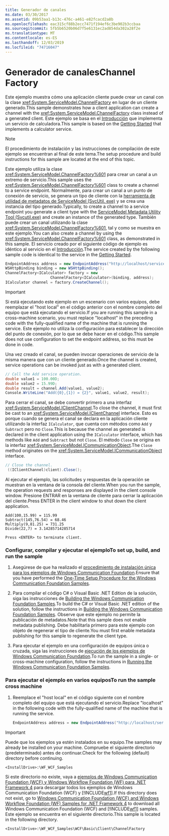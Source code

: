 ```yaml
---
title: Generador de canales
ms.date: 03/30/2017
ms.assetid: 09b53aa1-b13c-476c-a461-e82fcacd2a8b
ms.openlocfilehash: eac315cf88b2ecc7471f194ef6c3be902b3ccbaa
ms.sourcegitcommit: 5fb5b6520b06d7f5e6131ec2ad854da302a28f2e
ms.translationtype: MT
ms.contentlocale: es-ES
ms.lasthandoff: 12/03/2019
ms.locfileid: "74716047"
---
```

# <a name="channel-factory"></a><span data-ttu-id="02435-102">Generador de canales</span><span class="sxs-lookup"><span data-stu-id="02435-102">Channel Factory</span></span>

<span data-ttu-id="02435-103">Este ejemplo muestra cómo una aplicación cliente puede crear un canal con la clase <xref:System.ServiceModel.ChannelFactory> en lugar de un cliente generado.</span><span class="sxs-lookup"><span data-stu-id="02435-103">This sample demonstrates how a client application can create a channel with the <xref:System.ServiceModel.ChannelFactory> class instead of a generated client.</span></span> <span data-ttu-id="02435-104">Este ejemplo se basa en el [Introducción](../../../../docs/framework/wcf/samples/getting-started-sample.md) que implementa un servicio de calculadora.</span><span class="sxs-lookup"><span data-stu-id="02435-104">This sample is based on the [Getting Started](../../../../docs/framework/wcf/samples/getting-started-sample.md) that implements a calculator service.</span></span>

> [!NOTE]
> <span data-ttu-id="02435-105">El procedimiento de instalación y las instrucciones de compilación de este ejemplo se encuentran al final de este tema.</span><span class="sxs-lookup"><span data-stu-id="02435-105">The setup procedure and build instructions for this sample are located at the end of this topic.</span></span>

<span data-ttu-id="02435-106">Este ejemplo utiliza la clase <xref:System.ServiceModel.ChannelFactory%601> para crear un canal a un extremo de servicio.</span><span class="sxs-lookup"><span data-stu-id="02435-106">This sample uses the <xref:System.ServiceModel.ChannelFactory%601> class to create a channel to a service endpoint.</span></span> <span data-ttu-id="02435-107">Normalmente, para crear un canal a un punto de conexión de servicio, se genera un tipo de cliente con la [herramienta de utilidad de metadatos de ServiceModel (SvcUtil. exe)](../../../../docs/framework/wcf/servicemodel-metadata-utility-tool-svcutil-exe.md) y se crea una instancia del tipo generado.</span><span class="sxs-lookup"><span data-stu-id="02435-107">Typically, to create a channel to a service endpoint you generate a client type with the [ServiceModel Metadata Utility Tool (Svcutil.exe)](../../../../docs/framework/wcf/servicemodel-metadata-utility-tool-svcutil-exe.md) and create an instance of the generated type.</span></span> <span data-ttu-id="02435-108">También puede crear un canal utilizando la clase <xref:System.ServiceModel.ChannelFactory%601>, tal y como se muestra en este ejemplo.</span><span class="sxs-lookup"><span data-stu-id="02435-108">You can also create a channel by using the <xref:System.ServiceModel.ChannelFactory%601> class, as demonstrated in this sample.</span></span> <span data-ttu-id="02435-109">El servicio creado por el siguiente código de ejemplo es idéntico al servicio en el [Introducción](../../../../docs/framework/wcf/samples/getting-started-sample.md).</span><span class="sxs-lookup"><span data-stu-id="02435-109">The service created by the following sample code is identical to the service in the [Getting Started](../../../../docs/framework/wcf/samples/getting-started-sample.md).</span></span>

```csharp
EndpointAddress address = new EndpointAddress("http://localhost/servicemodelsamples/service.svc");
WSHttpBinding binding = new WSHttpBinding();
ChannelFactory<ICalculator> factory = new
                    ChannelFactory<ICalculator>(binding, address);
ICalculator channel = factory.CreateChannel();
```

> [!IMPORTANT]
> <span data-ttu-id="02435-110">Si está ejecutando este ejemplo en un escenario con varios equipos, debe reemplazar el "host local" en el código anterior con el nombre completo del equipo que está ejecutando el servicio.</span><span class="sxs-lookup"><span data-stu-id="02435-110">If you are running this sample in a cross-machine scenario, you must replace "localhost" in the preceding code with the fully-qualified name of the machine that is running the service.</span></span> <span data-ttu-id="02435-111">Este ejemplo no utiliza la configuración para establecer la dirección del punto de conexión, por lo que se debe hacer en el código.</span><span class="sxs-lookup"><span data-stu-id="02435-111">This sample does not use configuration to set the endpoint address, so this must be done in code.</span></span>

<span data-ttu-id="02435-112">Una vez creado el canal, se pueden invocar operaciones de servicio de la misma manera que con un cliente generado.</span><span class="sxs-lookup"><span data-stu-id="02435-112">Once the channel is created, service operations can be invoked just as with a generated client.</span></span>

```csharp
// Call the Add service operation.
double value1 = 100.00D;
double value2 = 15.99D;
double result = channel.Add(value1, value2);
Console.WriteLine("Add({0},{1}) = {2}", value1, value2, result);
```

<span data-ttu-id="02435-113">Para cerrar el canal, se debe convertir primero a una interfaz <xref:System.ServiceModel.IClientChannel>.</span><span class="sxs-lookup"><span data-stu-id="02435-113">To close the channel, it must first be cast to an <xref:System.ServiceModel.IClientChannel> interface.</span></span> <span data-ttu-id="02435-114">Esto es porque cuando se genera el canal se declara en la aplicación cliente utilizando la interfaz `ICalculator`, que cuenta con métodos como `Add` y `Subtract` pero no `Close`.</span><span class="sxs-lookup"><span data-stu-id="02435-114">This is because the channel as generated is declared in the client application using the `ICalculator` interface, which has methods like `Add` and `Subtract` but not `Close`.</span></span> <span data-ttu-id="02435-115">El método `Close` se origina en la interfaz <xref:System.ServiceModel.ICommunicationObject>.</span><span class="sxs-lookup"><span data-stu-id="02435-115">The `Close` method originates on the <xref:System.ServiceModel.ICommunicationObject> interface.</span></span>

```csharp
// Close the channel.
 ((IClientChannel)client).Close();
```

<span data-ttu-id="02435-116">Al ejecutar el ejemplo, las solicitudes y respuestas de la operación se muestran en la ventana de la consola del cliente.</span><span class="sxs-lookup"><span data-stu-id="02435-116">When you run the sample, the operation requests and responses are displayed in the client console window.</span></span> <span data-ttu-id="02435-117">Presione ENTRAR en la ventana de cliente para cerrar la aplicación del cliente.</span><span class="sxs-lookup"><span data-stu-id="02435-117">Press ENTER in the client window to shut down the client application.</span></span>

```console
Add(100,15.99) = 115.99
Subtract(145,76.54) = 68.46
Multiply(9,81.25) = 731.25
Divide(22,7) = 3.14285714285714

Press <ENTER> to terminate client.
```

### <a name="to-set-up-build-and-run-the-sample"></a><span data-ttu-id="02435-118">Configurar, compilar y ejecutar el ejemplo</span><span class="sxs-lookup"><span data-stu-id="02435-118">To set up, build, and run the sample</span></span>

1. <span data-ttu-id="02435-119">Asegúrese de que ha realizado el [procedimiento de instalación única para los ejemplos de Windows Communication Foundation](../../../../docs/framework/wcf/samples/one-time-setup-procedure-for-the-wcf-samples.md).</span><span class="sxs-lookup"><span data-stu-id="02435-119">Ensure that you have performed the [One-Time Setup Procedure for the Windows Communication Foundation Samples](../../../../docs/framework/wcf/samples/one-time-setup-procedure-for-the-wcf-samples.md).</span></span>

2. <span data-ttu-id="02435-120">Para compilar el código C# o Visual Basic .NET Edition de la solución, siga las instrucciones de [Building the Windows Communication Foundation Samples](../../../../docs/framework/wcf/samples/building-the-samples.md).</span><span class="sxs-lookup"><span data-stu-id="02435-120">To build the C# or Visual Basic .NET edition of the solution, follow the instructions in [Building the Windows Communication Foundation Samples](../../../../docs/framework/wcf/samples/building-the-samples.md).</span></span> <span data-ttu-id="02435-121">Observe que este ejemplo no permite la publicación de metadatos.</span><span class="sxs-lookup"><span data-stu-id="02435-121">Note that this sample does not enable metadata publishing.</span></span> <span data-ttu-id="02435-122">Debe habilitarla primero para este ejemplo con objeto de regenerar el tipo de cliente.</span><span class="sxs-lookup"><span data-stu-id="02435-122">You must first enable metadata publishing for this sample to regenerate the client type.</span></span>

3. <span data-ttu-id="02435-123">Para ejecutar el ejemplo en una configuración de equipos única o cruzada, siga las instrucciones de [ejecución de los ejemplos de Windows Communication Foundation](../../../../docs/framework/wcf/samples/running-the-samples.md).</span><span class="sxs-lookup"><span data-stu-id="02435-123">To run the sample in a single- or cross-machine configuration, follow the instructions in [Running the Windows Communication Foundation Samples](../../../../docs/framework/wcf/samples/running-the-samples.md).</span></span>

### <a name="to-run-the-sample-cross-machine"></a><span data-ttu-id="02435-124">Para ejecutar el ejemplo en varios equipos</span><span class="sxs-lookup"><span data-stu-id="02435-124">To run the sample cross machine</span></span>

1. <span data-ttu-id="02435-125">Reemplace el "host local" en el código siguiente con el nombre completo del equipo que está ejecutando el servicio.</span><span class="sxs-lookup"><span data-stu-id="02435-125">Replace "localhost" in the following code with the fully-qualified name of the machine that is running the service.</span></span>

    ```csharp
    EndpointAddress address = new EndpointAddress("http://localhost/servicemodelsamples/service.svc");
    ```

> [!IMPORTANT]
> <span data-ttu-id="02435-126">Puede que los ejemplos ya estén instalados en su equipo.</span><span class="sxs-lookup"><span data-stu-id="02435-126">The samples may already be installed on your machine.</span></span> <span data-ttu-id="02435-127">Compruebe el siguiente directorio (predeterminado) antes de continuar.</span><span class="sxs-lookup"><span data-stu-id="02435-127">Check for the following (default) directory before continuing.</span></span>
>
> `<InstallDrive>:\WF_WCF_Samples`
>
> <span data-ttu-id="02435-128">Si este directorio no existe, vaya a [ejemplos de Windows Communication Foundation (WCF) y Windows Workflow Foundation (WF) para .NET Framework 4](https://www.microsoft.com/download/details.aspx?id=21459) para descargar todos los ejemplos de Windows Communication Foundation (WCF) y [!INCLUDE[wf1](../../../../includes/wf1-md.md)].</span><span class="sxs-lookup"><span data-stu-id="02435-128">If this directory does not exist, go to [Windows Communication Foundation (WCF) and Windows Workflow Foundation (WF) Samples for .NET Framework 4](https://www.microsoft.com/download/details.aspx?id=21459) to download all Windows Communication Foundation (WCF) and [!INCLUDE[wf1](../../../../includes/wf1-md.md)] samples.</span></span> <span data-ttu-id="02435-129">Este ejemplo se encuentra en el siguiente directorio.</span><span class="sxs-lookup"><span data-stu-id="02435-129">This sample is located in the following directory.</span></span>
>
> `<InstallDrive>:\WF_WCF_Samples\WCF\Basic\Client\ChannelFactory`
